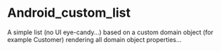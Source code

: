 Android_custom_list
===================

A simple list (no UI eye-candy...) based on a custom domain object (for example Customer) rendering all domain object properties...
